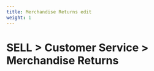 ```yaml
---
title: Merchandise Returns edit
weight: 1
---
```


# SELL > Customer Service > Merchandise Returns

